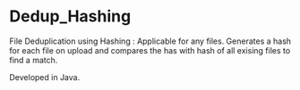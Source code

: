 # Dedup_Hashing
File Deduplication using Hashing : Applicable for any files. Generates a hash for each file on upload and compares the has with hash of all exising files to find a match.

Developed in Java.
